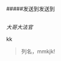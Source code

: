 #####发送到发送到
##

*大哥大法官*

kk
> 列名，mmkjk!

[](http://http://i1.hdslb.com/video/08/086510262d86a381a52a3651174dbd4d.jpg)